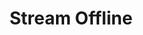---
title: Stream Offline
description: Trigger for when your Kick stream ends
variables:
  - name: startedAt
    type: DateTime
    description: The date and time that the stream was started
    value: 7/19/2025 9:04:22 PM
  - name: endedAt
    type: DateTime
    description: The date and time that the stream was ended
    value: 7/19/2025 10:04:22 PM
  - name: title
    type: String
    description: The title of the stream
    value: My Awesome Kick Stream
---
